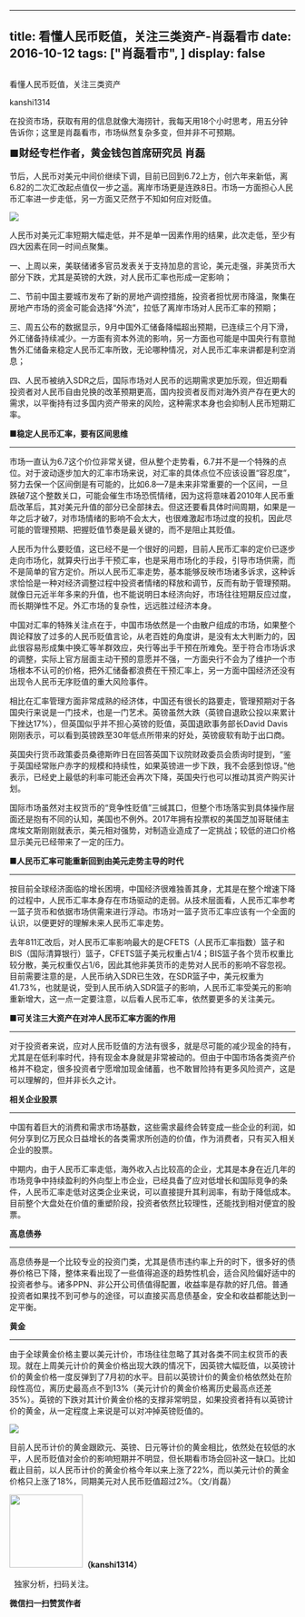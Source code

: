 
---
title:  看懂人民币贬值，关注三类资产-肖磊看市
date: 2016-10-12
tags: ["肖磊看市", ]
display: false
---


## 



看懂人民币贬值，关注三类资产




kanshi1314




在投资市场，获取有用的信息就像大海捞针，我每天用18个小时思考，用五分钟告诉你；这里是肖磊看市，市场纵然复杂多变，但并非不可预期。


<a name="OLE_LINK3"></a>**<strong style="max-width: 100%; font-size: 18px; text-align: justify; line-height: 1.6; text-indent: 40px; box-sizing: border-box !important; word-wrap: break-word !important;">■财经专栏作者，黄金钱包首席研究员 肖磊**</strong>



节后，人民币对美元中间价继续下调，目前已回到6.72上方，创六年来新低，离6.82的二次汇改起点值仅一步之遥。离岸市场更是连跌8日。市场一方面担心人民币汇率进一步走低，另一方面又茫然于不知如何应对贬值。



<img data-s="300,640" data-type="png" src="http://mmbiz.qpic.cn/mmbiz_png/rIYcHn0KrPS9viaWgiauvYDFiaZX0LxzuXHiaveyRAicCS8k81k5AznmJE3p1hTQLpibmBQXscMBlsfS3bSVEwK7QTLQ/0?wx_fmt=png" data-ratio="0.5945378151260504" data-w="952"/>

人民币对美元汇率短期大幅走低，并不是单一因素作用的结果，此次走低，至少有四大因素在同一时间点聚集。



一、上周以来，美联储诸多官员发表关于支持加息的言论，美元走强，非美货币大部分下跌，尤其是英镑的大跌，对人民币汇率也形成一定影响；



二、节前中国主要城市发布了新的房地产调控措施，投资者担忧房市降温，聚集在房地产市场的资金可能会选择“外流”，拉低了离岸市场对人民币汇率的预期；



三、周五公布的数据显示，9月中国外汇储备降幅超出预期，已连续三个月下滑，外汇储备持续减少。一方面有资本外流的影响，另一方面也可能是中国央行有意抛售外汇储备来稳定人民币汇率所致，无论哪种情况，对人民币汇率来讲都是利空消息；



四、人民币被纳入SDR之后，国际市场对人民币的远期需求更加乐观，但近期看投资者对人民币自由兑换的改革预期更高，国内投资者反而对海外资产存在更大的需求，以平衡持有过多国内资产带来的风险，这种需求本身也会抑制人民币短期汇率。





**■稳定人民币汇率，要有区间思维**

****

市场一直认为6.7这个价位非常关键，但从整个走势看，6.7并不是一个特殊的点位。对于波动逐步加大的汇率市场来说，对汇率的具体点位不应该设置“容忍度”，努力去保一个区间倒是有可能的，比如6.8—7是未来非常重要的一个区间，一旦跌破7这个整数关口，可能会催生市场恐慌情绪，因为这将意味着2010年人民币重启改革后，其对美元升值的部分已全部抹去。但这还要看具体时间周期，如果是一年之后才破7，对市场情绪的影响不会太大，也很难激起市场过度的投机，因此尽可能的管理预期、把握贬值节奏是最关键的，而不是阻止其贬值。



人民币为什么要贬值，这已经不是一个很好的问题，目前人民币汇率的定价已逐步走向市场化，就算央行出手干预汇率，也是采用市场化的手段，引导市场供需，而不是简单的官方定价。所以人民币汇率走势，基本能够反映市场诸多诉求，这种诉求恰恰是一种对经济调整过程中投资者情绪的释放和调节，反而有助于管理预期。就像日元近半年多来的升值，也不能说明日本经济向好，市场往往短期反应过度，而长期弹性不足。外汇市场的复杂性，远远胜过经济本身。



中国对汇率的特殊关注点在于，中国市场依然是一个由散户组成的市场，如果整个舆论释放了过多的人民币贬值言论，从老百姓的角度讲，是没有太大判断力的，因此很容易形成集中换汇等羊群效应，央行等出手干预在所难免。至于符合市场诉求的调整，实际上官方层面主动干预的意愿并不强，一方面央行不会为了维护一个市场根本不认可的价格，把外汇储备都浪费在干预汇率上，另一方面中国经济还没有出现令人民币无序贬值的重大风险事件。



相比在汇率管理方面非常成熟的经济体，中国还有很长的路要走，管理预期对于各国央行来说是一门技术，也是一门艺术。英镑虽然大跌（英镑自退欧公投以来累计下挫达17%），但英国似乎并不担心英镑的贬值，英国退欧事务部长David Davis刚刚表示，可以看到英镑跌至30年低点所带来的好处，英镑疲软有助于出口商。



英国央行货币政策委员桑德斯昨日在回答英国下议院财政委员会质询时提到，“鉴于英国经常账户赤字的规模和持续性，如果英镑进一步下跌，我不会感到惊讶。”他表示，已经史上最低的利率可能还会再次下降，英国央行也可以推动其资产购买计划。



国际市场虽然对主权货币的“竞争性贬值”三缄其口，但整个市场落实到具体操作层面还是抱有不同的认知，美国也不例外。2017年拥有投票权的美国芝加哥联储主席埃文斯刚刚就表示，美元相对强势，对制造业造成了一定挑战；较低的进口价格显示美元已经带来了一定的压力。





**■人民币汇率可能重新回到由美元走势主导的时代**

****

按目前全球经济面临的增长困境，中国经济很难独善其身，尤其是在整个增速下降的过程中，人民币汇率本身存在市场驱动的走弱。从技术层面看，人民币汇率参考一篮子货币和依据市场供需来进行浮动。市场对一篮子货币汇率应该有一个全面的认识，以便更好的理解未来人民币汇率走势。



去年811汇改后，对人民币汇率影响最大的是CFETS（人民币汇率指数）篮子和BIS（国际清算银行）篮子，CFETS篮子美元权重占1/4；BIS篮子各个货币权重比较分散，美元权重仅占1/6，因此其他非美货币的走势对人民币的影响不容忽视。目前需要注意的是，人民币纳入SDR已生效，在SDR篮子中，美元权重为41.73%，也就是说，受到人民币纳入SDR篮子的影响，人民币汇率受美元的影响重新增大，这一点一定要注意，以后看人民币汇率，依然要更多的关注美元。





■**可关注三大资产在对冲人民币汇率方面的作用**

****

对于投资者来说，应对人民币贬值的方法有很多，就是尽可能的减少现金的持有，尤其是在低利率时代，持有现金本身就是非常被动的。但由于中国市场各类资产价格并不稳定，很多投资者宁愿增加现金储蓄，也不敢冒险持有更多风险资产，这是可以理解的，但并非长久之计。





**相关企业股票**

****

中国有着巨大的消费和需求市场基数，这些需求最终会转变成一些企业的利润，如何分享到亿万民众日益增长的各类需求所创造的价值，作为消费者，只有买入相关企业的股票。



中期内，由于人民币汇率走低，海外收入占比较高的企业，尤其是本身在近几年的市场竞争中持续盈利的外向型上市企业，已经具备了应对低增长和国际竞争的条件，人民币汇率走低对这类企业来说，可以直接提升其利润率，有助于降低成本。目前整个大盘处在价值的重塑阶段，投资者依然比较理性，还能找到相对便宜的股票。





**高息债券**

****

高息债券是一个比较专业的投资门类，尤其是债市违约率上升的时下，很多好的债券价格已下降，整体来看出现了一些值得追逐的趋势性机会，适合风险偏好适中的投资者参与。诸多PPN、非公开公司债值得配置，收益率是存款的好几倍。普通投资者如果找不到可参与的途径，可以直接买高息债基金，安全和收益都能达到一定平衡。





**黄金**

****

由于全球黄金价格主要以美元计价，市场往往忽略了其对各类不同主权货币的表现。就在上周美元计价的黄金价格出现大跌的情况下，因英镑大幅贬值，以英镑计价的黄金价格一度反弹到了7月初的水平。目前以英镑计价的黄金价格依然处在阶段性高位，离历史最高点不到13%（美元计价的黄金价格离历史最高点还差35%）。英镑的下跌对其计价黄金价格的支撑非常明显，如果投资者持有以英镑计价的黄金，从一定程度上来说是可以对冲掉英镑贬值的。



<img data-s="300,640" data-type="png" src="http://mmbiz.qpic.cn/mmbiz_png/rIYcHn0KrPS9viaWgiauvYDFiaZX0LxzuXH4Ylkia0qM8bqEiapiaiaWYJPJ1mmq6G6Dzx3qQxp8EzMCCibTheFOrA0xVA/0?wx_fmt=png" data-ratio="0.5431861804222649" data-w="1042"/>

目前人民币计价的黄金跟欧元、英镑、日元等计价的黄金相比，依然处在较低的水平，人民币贬值对金价的影响短期并不明显，但长期看市场会回补这一缺口。比如截止目前，以人民币计价的黄金价格今年以来上涨了22%，而以美元计价的黄金价格只上涨了18%，同期美元对人民币贬值超过2%。（文/肖磊）



<img data-ratio="1" data-s="300,640" data-type="png" data-w="129" width="129px" width="129px" src="http://mmbiz.qpic.cn/mmbiz/rIYcHn0KrPQ4nqiakSpAnZPNSBYdTtpdCELmtbN8iasCKX0AXDKwVJIq1gWcaGVbdt83BgU9ibs9W4vKo34H3ZOBw/640?" style="height: 129px !important; box-sizing: border-box !important; word-wrap: break-word !important; visibility: visible !important; width: 129px !important;"/>**（kanshi1314）**

 &nbsp; 独家分析，扫码关注。






**微信扫一扫赞赏作者**













